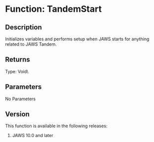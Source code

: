 # Function: TandemStart

## Description

Initializes variables and performs setup when JAWS starts for anything
related to JAWS Tandem.

## Returns

Type: Void\

## Parameters

No Parameters

## Version

This function is available in the following releases:

1.  JAWS 10.0 and later
